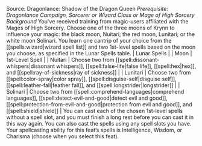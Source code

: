 Source: Dragonlance: Shadow of the Dragon Queen
*Prerequisite: Dragonlance Campaign, Sorcerer or Wizard Class or Mage of High Sorcery Background*
You've received training from magic-users affiliated with the Mages of High Sorcery.
Choose one of the three moons of Krynn to influence your magic: the black moon, Nuitari; the red moon, Lunitari; or the white moon Solinari. You learn one cantrip of your choice from the [[spells:wizard|wizard spell list]] and two 1st-level spells based on the moon you choose, as specified in the Lunar Spells table.
| Lunar Spells |
| Moon | 1st-Level Spell |
| Nuitari | Choose two from [[spell:dissonant-whispers|dissonant whispers]], [[spell:false-life|false life]], [[spell:hex|hex]], and [[spell:ray-of-sickness|ray of sickness]] |
| Lunitari | Choose two from [[spell:color-spray|color spray]], [[spell:disguise-self|disguise self]], [[spell:feather-fall|feather fall]], and [[spell:longstrider|longstrider]] |
| Solinari | Choose two from [[spell:comprehend-languages|comprehend languages]], [[spell:detect-evil-and-good|detect evil and good]], [[spell:protection-from-evil-and-good|protection from evil and good]], and [[spell:shield|shield]] |
You can cast each of the chosen 1st-level spells without a spell slot, and you must finish a long rest before you can cast it in this way again. You can also cast the spells using any spell slots you have.
Your spellcasting ability for this feat’s spells is Intelligence, Wisdom, or Charisma (choose when you select this feat).